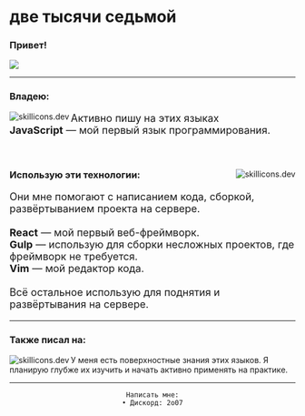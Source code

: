 <h1 align="left">две тысячи седьмой</h1>
<h3>Привет!</h3>
<p>
</p>
<img src="https://count.getloli.com/get/@:EmoTilt?theme=asoul">
<hr>
    <div>
        <h3>Владею:</h3>
        <img src="https://skillicons.dev/icons?i=js,ts,bash&theme=dark" align="left" alt="skillicons.dev">
        <p style="font-size: 18px">Активно пишу на этих языках<br><b>JavaScript</b> — мой первый язык программирования.</p>
    </div>
    <br>
    <div>
        <img src="https://skillicons.dev/icons?i=react,gulp,docker,nginx,vim&theme=dark" align="right" alt="skillicons.dev">
        <h3>Использую эти технологии:</h3>
        <p style="font-size: 18px">Они мне помогают с написанием кода, сборкой, развёртыванием проекта на сервере.<br><br><b>React</b> — мой первый веб-фреймворк.<br><b>Gulp</b> — использую для сборки несложных проектов, где фреймворк не требуется.<br><b>Vim</b> — мой редактор кода.<br><br>Всё остальное использую для поднятия и развёртывания на сервере.</p>
    </div>
    <hr>
    <div style="margin-top: 10px;">
        <h3>Также писал на:</h3>
        <img src="https://skillicons.dev/icons?i=java,python,cs&perline=6&theme=dark" align="left" alt="skillicons.dev">
        <p>У меня есть поверхностные знания этих языков. Я планирую глубже их изучить и начать активно применять на практике.</p>
    </div>
<hr>
<div align="center">
    
    Написать мне:
    • Дискорд: 2o07
</div>
